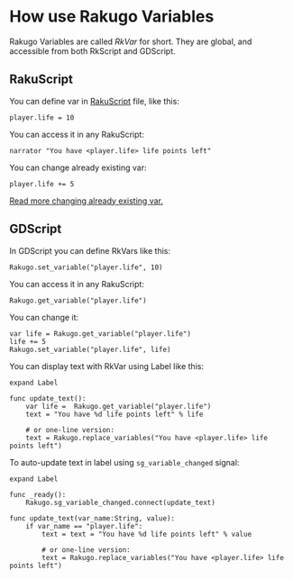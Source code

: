 # How use Rakugo Variables

Rakugo Variables are called _RkVar_ for short.
They are global, and accessible from both RkScript and GDScript.

## RakuScript
You can define var in [RakuScript] file, like this:
```renpy
player.life = 10
```
You can access it in any RakuScript:
```renpy
narrator "You have <player.life> life points left"
```

You can change already existing var:
```renpy
player.life += 5
```
[Read more changing already existing var.]

## GDScript
In GDScript you can define RkVars like this:
```gdscript
Rakugo.set_variable("player.life", 10)
```
You can access it in any RakuScript:
```gdscript
Rakugo.get_variable("player.life")
```
You can change it:
```gdscript
var life = Rakugo.get_variable("player.life")
life += 5
Rakugo.set_variable("player.life", life)
```
You can display text with RkVar using Label like this:
```gdscript
expand Label

func update_text():
	var life =  Rakugo.get_variable("player.life")
	text = "You have %d life points left" % life

	# or one-line version:
	text = Rakugo.replace_variables("You have <player.life> life points left")
```

To auto-update text in label using `sg_variable_changed` signal:

```gdscript
expand Label

func _ready():
	Rakugo.sg_variable_changed.connect(update_text)

func update_text(var_name:String, value):
	if var_name == "player.life":
		text = text = "You have %d life points left" % value
		
		# or one-line version:
		text = Rakugo.replace_variables("You have <player.life> life points left")
```


[Read more changing already existing var.]: rakugo_variables_workaround.md
[Rakugo Singleton]: rakugo_singleton.md
[RakuScript]: rakuscript.md